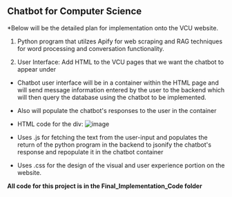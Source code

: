 ## Chatbot for Computer Science

*Below will be the detailed plan for implementation onto the VCU  website.

1) Python program that utilzes Apify for web scraping and RAG techniques for word processing and conversation functionality. 
    
2) User Interface: Add HTML to the VCU pages that we want the chatbot to appear under
  - Chatbot user interface will be in a container within the HTML page and will send message information entered by the user to the backend which will then query       the database using the chatbot to be implemented.
  - Also will populate the chatbot's responses to the user in the container
  - HTML code for the div:
     ![image](https://github.com/user-attachments/assets/08855de0-e1aa-4ab9-b949-43ae472e7b93)

    
  - Uses .js for fetching the text from the user-input and populates the return of the python program in the backend to jsonify the chatbot's response and repopulate it in the chatbot container
  - Uses .css for the design of the visual and user experience portion on the website.
    
**All code for this project is in the Final_Implementation_Code folder**























